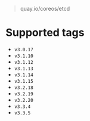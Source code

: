 > quay.io/coreos/etcd

# Supported tags
- `v3.0.17`
- `v3.1.10`
- `v3.1.12`
- `v3.1.13`
- `v3.1.14`
- `v3.1.15`
- `v3.2.18`
- `v3.2.19`
- `v3.2.20`
- `v3.3.4`
- `v3.3.5`
